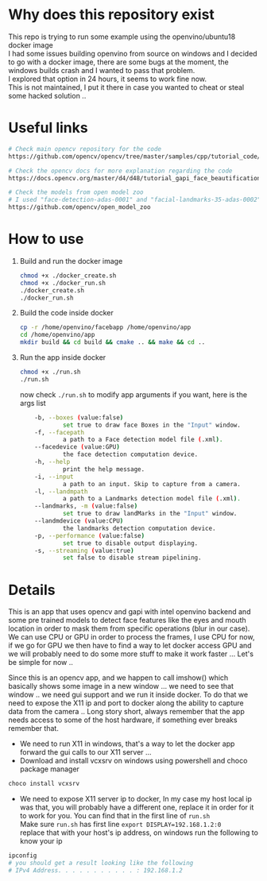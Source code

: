 # Why does this repository exist
This repo is trying to run some example using the openvino/ubuntu18 docker image \
I had some issues building openvino from source on windows and I decided to go with a docker image, there are some bugs at the moment, the windows builds crash and I wanted to pass that problem. \
I explored that option in 24 hours, it seems to work fine now. \
This is not maintained, I put it there in case you wanted to cheat or steal some hacked solution .. 

# Useful links
```bash
# Check main opencv repository for the code
https://github.com/opencv/opencv/tree/master/samples/cpp/tutorial_code/gapi/face_beautification

# Check the opencv docs for more explanation regarding the code
https://docs.opencv.org/master/d4/d48/tutorial_gapi_face_beautification.html

# Check the models from open model zoo
# I used "face-detection-adas-0001" and "facial-landmarks-35-adas-0002"
https://github.com/opencv/open_model_zoo
```

# How to use
1. Build and run the docker image
    ```bash
    chmod +x ./docker_create.sh
    chmod +x ./docker_run.sh
    ./docker_create.sh
    ./docker_run.sh
    ```

2. Build the code inside docker
    ```bash
    cp -r /home/openvino/facebapp /home/openvino/app
    cd /home/openvino/app
    mkdir build && cd build && cmake .. && make && cd ..
    ```

3. Run the app inside docker
    ```bash
    chmod +x ./run.sh
    ./run.sh
    ```
    now check `./run.sh` to modify app arguments if you want, here is the args list
    ```bash
        -b, --boxes (value:false)
                set true to draw face Boxes in the "Input" window.
        -f, --facepath
                a path to a Face detection model file (.xml).
        --facedevice (value:GPU)
                the face detection computation device.
        -h, --help
                print the help message.
        -i, --input
                a path to an input. Skip to capture from a camera.
        -l, --landmpath
                a path to a Landmarks detection model file (.xml).
        --landmarks, -m (value:false)
                set true to draw landMarks in the "Input" window.
        --landmdevice (value:CPU)
                the landmarks detection computation device.
        -p, --performance (value:false)
                set true to disable output displaying.
        -s, --streaming (value:true)
                set false to disable stream pipelining.
    ```

# Details
This is an app that uses opencv and gapi with intel openvino backend and some pre trained models to detect face features like the eyes and mouth location in order to 
mask them from specific operations (blur in our case). \
We can use CPU or GPU in order to process the frames, I use CPU for now, if we go for GPU we then have to find a way to let docker access GPU and we will probably need to do some more stuff to make it work faster ... Let's be simple for now ..

Since this is an opencv app, and we happen to call imshow() which basically shows some image in a new window ... we need to see that window .. we need gui support and we run it inside docker. To do that we need to expose the X11 ip and port to docker along the ability to capture data from the camera ..
Long story short, always remember that the app needs access to some of the host hardware, if something ever breaks remember that.


- We need to run X11 in windows, that's a way to let the docker app forward the gui calls to our X11 server ...
- Download and install vcxsrv on windows using powershell and choco package manager
```bash
choco install vcxsrv
```

- We need to expose X11 server ip to docker, In my case my host local ip was that, you will probably have a different one, replace it in order for it to work for you.
You can find that in the first line of `run.sh` \
Make sure `run.sh` has first line `export DISPLAY=192.168.1.2:0` \
replace that with your host's ip address, on windows run the following to know your ip
```bash
ipconfig
# you should get a result looking like the following
# IPv4 Address. . . . . . . . . . . : 192.168.1.2
```
